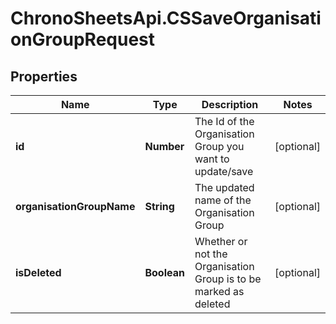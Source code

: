 # ChronoSheetsApi.CSSaveOrganisationGroupRequest

## Properties
Name | Type | Description | Notes
------------ | ------------- | ------------- | -------------
**id** | **Number** | The Id of the Organisation Group you want to update/save | [optional] 
**organisationGroupName** | **String** | The updated name of the Organisation Group | [optional] 
**isDeleted** | **Boolean** | Whether or not the Organisation Group is to be marked as deleted | [optional] 


